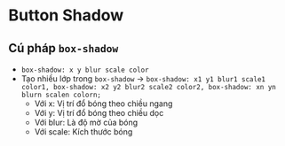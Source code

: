 # Button Shadow 
## Cú pháp `box-shadow`
* `box-shadow: x y blur scale color`
* Tạo nhiều lớp trong `box-shadow` -> `box-shadow: x1 y1 blur1 scale1 color1, box-shadow: x2 y2 blur2 scale2 color2, box-shadow: xn yn blurn scalen colorn;`
    * Với x: Vị trí đổ bóng theo chiều ngang
    * Với y: Vị trí đổ bóng theo chiều dọc
    * Với blur: Là độ mờ của bóng
    * Với scale: Kích thước bóng
